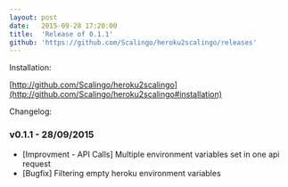 ```yaml
---
layout:	post
date:	2015-09-28 17:20:00
title:	'Release of 0.1.1'
github: 'https://github.com/Scalingo/heroku2scalingo/releases'
---
```


Installation:

[http://github.com/Scalingo/heroku2scalingo](http://github.com/Scalingo/heroku2scalingo#installation)

Changelog:

### v0.1.1 - 28/09/2015

* [Improvment - API Calls] Multiple environment variables set in one api request
* [Bugfix] Filtering empty heroku environment variables
